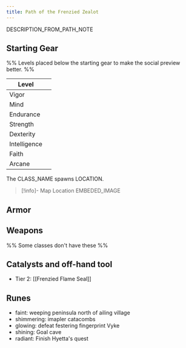 ```yaml
---
title: Path of the Frenzied Zealot
---
```


DESCRIPTION_FROM_PATH_NOTE

## Starting Gear

%% Levels placed below the starting gear to make the social preview better. %%

| Level |  |
| ---- | ---- |
| Vigor |  |
| Mind |  |
| Endurance |  |
| Strength |  |
| Dexterity |  |
| Intelligence |  |
| Faith |  |
| Arcane |  |

The CLASS_NAME spawns LOCATION.

> [!info]- Map Location
> EMBEDED_IMAGE

## Armor

## Weapons

%% Some classes don't have these %%

## Catalysts and off-hand tool
- Tier 2: [[Frenzied Flame Seal]]
## Runes
- faint: weeping peninsula north of ailing village
- shimmering: imapler catacombs
- glowing: defeat festering fingerprint Vyke
- shining: Goal cave
- radiant: Finish Hyetta's quest
